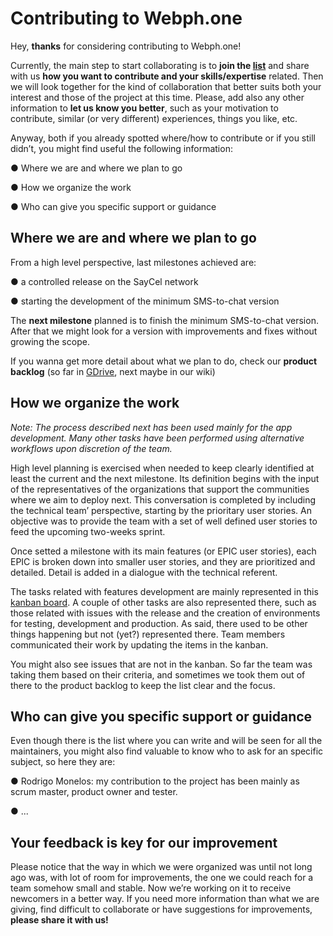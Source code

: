 # Contributing to Webph.one
Hey, <b>thanks</b> for considering contributing to Webph.one!

Currently, the main step to start collaborating is to <b>join the [list](https://www.freelists.org/list/webphone-discuss)</b> and share with us <b>how you want to contribute and your skills/expertise</b> related. Then we will look together for the kind of collaboration that better suits both your interest and those of the project at this time. Please, add also any other information to <b>let us know you better</b>, such as your motivation to contribute, similar (or very different) experiences, things you like, etc.

Anyway, both if you already spotted where/how to contribute or if you still didn’t, you might find useful the following information:

● Where we are and where we plan to go

● How we organize the work

● Who can give you specific support or guidance

## Where we are and where we plan to go

From a high level perspective, last milestones achieved are:

● a controlled release on the SayCel network

● starting the development of the minimum SMS-to-chat version

The <b>next milestone</b> planned is to finish the minimum SMS-to-chat version.
After that we might look for a version with improvements and fixes without growing the scope.

If you wanna get more detail about what we plan to do, check our <b>product backlog</b> (so far in [GDrive](https://docs.google.com/document/d/1BFrZphkxLSyHxd_TajU3FDdh2doYOLs5CRZD9S6QT2c/edit), next maybe in our wiki)

## How we organize the work

<i>Note: The process described next has been used mainly for the app development. Many other tasks have been performed using alternative workflows upon discretion of the team.</i>

High level planning is exercised when needed to keep clearly identified at least the current and the next milestone. Its definition begins with the input of the representatives of the organizations that support the communities where we aim to deploy next. This conversation is completed by including the technical team’ perspective, starting by the prioritary user stories. An objective was to provide the team with a set of well defined user stories to feed the upcoming two-weeks sprint.

Once setted a milestone with its main features (or EPIC user stories), each EPIC is broken down into smaller user stories, and they are prioritized and detailed. Detail is added in a dialogue with the technical referent.

The tasks related with features development are mainly represented in this [kanban board](https://github.com/saycel/webph.one/projects/1). A couple of other tasks are also represented there, such as those related with issues with the release and the creation of environments for testing, development and production. As said, there used to be other things happening but not (yet?) represented there. Team members communicated their work by updating the items in the kanban.

You might also see issues that are not in the kanban. So far the team was taking them based on their criteria, and sometimes we took them out of there to the product backlog to keep the list clear and the focus.

## Who can give you specific support or guidance

Even though there is the list where you can write and will be seen for all the maintainers, you might also find valuable to know who to ask for an specific subject, so here they are:

● Rodrigo Monelos: my contribution to the project has been mainly as scrum master, product owner and tester.

● ...

## Your feedback is key for our improvement

Please notice that the way in which we were organized was until not long ago was, with lot of room for improvements, the one we could reach for a team somehow small and stable. Now we’re working on it to receive newcomers in a better way.
If you need more information than what we are giving, find difficult to collaborate or have suggestions for improvements, <b>please share it with us!</b>

